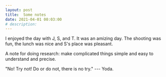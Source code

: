 ```yaml
---
layout: post
title:  Some notes
date: 2021-04-01 00:03:00
# description: 
---
```


I enjoyed the day with J, S, and T. It was an amizing day. The shooting was fun, the lunch was nice and S's place was pleasant.

A note for doing research: make complicated things simple and easy to understand and precise.

"No! Try not! Do or do not, there is no try." --- Yoda.
